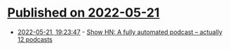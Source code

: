 # [Published on 2022-05-21](index.md)

* [2022-05-21, 19:23:47](https://news.ycombinator.com/item?id=31460931) - [Show HN: A fully automated podcast – actually 12 podcasts](https://anchor.fm/thp-aqu/episodes/21st-May-2022-e1ir0nk)
